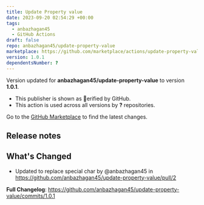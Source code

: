 ```yaml
---
title: Update Property value
date: 2023-09-20 02:54:29 +00:00
tags:
  - anbazhagan45
  - GitHub Actions
draft: false
repo: anbazhagan45/update-property-value
marketplace: https://github.com/marketplace/actions/update-property-value
version: 1.0.1
dependentsNumber: ?
---
```



Version updated for **anbazhagan45/update-property-value** to version **1.0.1**.
- This publisher is shown as erified by GitHub.
- This action is used across all versions by **?** repositories.

Go to the [GitHub Marketplace](https://github.com/marketplace/actions/update-property-value) to find the latest changes.

## Release notes

## What's Changed
* Updated to replace special char by @anbazhagan45 in https://github.com/anbazhagan45/update-property-value/pull/2


**Full Changelog**: https://github.com/anbazhagan45/update-property-value/commits/1.0.1
